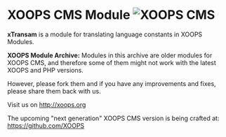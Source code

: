# XOOPS CMS Module   ![XOOPS CMS](https://avatars2.githubusercontent.com/u/12771439?v=3&s=200)

**xTransam** is a module for translating language constants in XOOPS Modules.

**XOOPS Module Archive:** Modules in this archive are older modules for XOOPS CMS, and therefore some of them might not work with the latest XOOPS and PHP versions. 

However, please fork them and if you have any improvements and fixes, please share them back with us. 

Visit us on http://xoops.org

The upcoming "next generation" XOOPS CMS version is being crafted at: https://github.com/XOOPS
